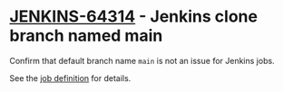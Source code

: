 # [JENKINS-64314](https://issues.jenkins.io/browse/JENKINS-64314) - Jenkins clone branch named main

Confirm that default branch name `main` is not an issue for Jenkins jobs.

See the [job definition](https://github.com/MarkEWaite/docker-lfs/blob/lts-with-plugins/ref/jobs/Bugs-Individual/jobs/Bugs-60-000-to-69-999/jobs/JENKINS-64314-main-as-default-branch-instead-of-master/config.xml) for details.
